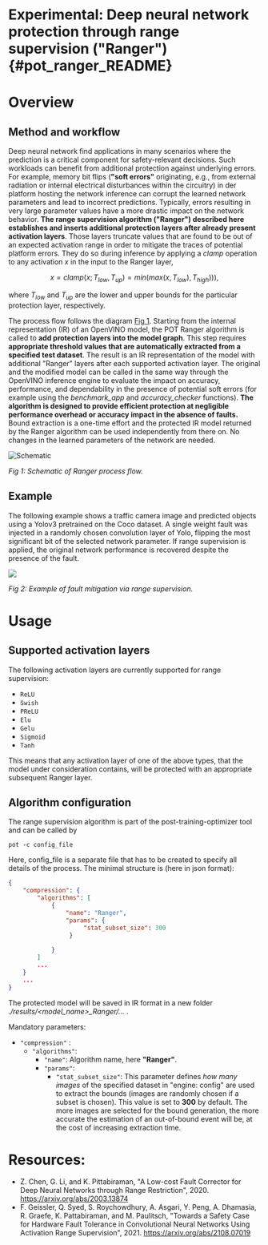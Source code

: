 # Experimental: Deep neural network protection through range supervision ("Ranger") {#pot_ranger_README}

# Overview

## Method and workflow
Deep neural network find applications in many scenarios where the prediction is a critical component for safety-relevant decisions. Such workloads can benefit from additional protection against underlying errors. For example, memory bit flips (**"soft errors"** originating, e.g., from external radiation or internal electrical disturbances within the circuitry) in der platform hosting the network inference can corrupt the learned network parameters and lead to incorrect predictions. Typically, errors resulting in very large parameter values have a more drastic impact on the network behavior. **The range supervision algorithm ("Ranger") described here establishes and inserts additional protection layers after already present activation layers**. Those layers truncate values that are found to be out of an expected activation range in order to mitigate the traces of potential platform errors. They do so during inference by applying a *clamp* operation to any activation *x* in the input to the Ranger layer,

```math
x = clamp(x ; T_{low}, T_{up}) = min(max(x, T_{low}), T_{high}))),
```

where $`T_{low}`$ and $`T_{up}`$ are the lower and upper bounds for the particular protection layer, respectively.

The process flow follows the diagram [Fig 1](#Schematic). Starting from the internal representation (IR) of an OpenVINO model, the POT Ranger algorithm is called to **add protection layers into the model graph**. This step requires **appropriate threshold values that are automatically extracted from a specified test dataset**. The result is an IR representation of the model with additional "Ranger" layers after each supported activation layer. The original and the modified model can be called in the same way through the OpenVINO inference engine to evaluate the impact on accuracy, performance, and dependability in the presence of potential soft errors (for example using the *benchmark_app* and *accuracy_checker* functions). **The algorithm is designed to provide efficient protection at negligible performance overhead or accuracy impact in the absence of faults.** Bound extraction is a one-time effort and the protected IR model returned by the Ranger algorithm can be used independently from there on. No changes in the learned parameters of the network are needed.


![Schematic](../../../../../../docs/ranger/images/scheme3.png)

*Fig 1: Schematic of Ranger process flow.*

## Example
The following example shows a traffic camera image and predicted objects using a Yolov3 pretrained on the Coco dataset. A single weight fault was injected in a randomly chosen convolution layer of Yolo, flipping the most significant bit of the selected network parameter. If range supervision is applied, the original network performance is recovered despite the presence of the fault.


![](../../../../../../docs/ranger/images/img_combined_2.png)

*Fig 2: Example of fault mitigation via range supervision.*


# Usage

## Supported activation layers

The following activation layers are currently supported for range supervision:

 - `ReLU`
 - `Swish`
 - `PReLU`
 - `Elu`
 - `Gelu`
 - `Sigmoid`
 - `Tanh`
 
This means that any activation layer of one of the above types, that the model under consideration contains, will be protected with an appropriate subsequent Ranger layer.

## Algorithm configuration
The range supervision algorithm is part of the post-training-optimizer tool and can be called by

    pot -c config_file
    
Here, config_file is a separate file that has to be created to specify all details of the process. The minimal structure is (here in json format):

```json
{
	"compression": {
		"algorithms": [
			{
				"name": "Ranger", 
			 	"params": {
					 "stat_subset_size": 300
				 }
			 	
			}
		]
		...
	}
	...
}
```

The protected model will be saved in IR format in a new folder *./results/\<model_name\>_Ranger/...* . 

Mandatory parameters:

- `"compression"` :
	- `"algorithms"`:
		- `"name"`: Algorithm name, here **"Ranger"**.
		- `"params"`:
			- `"stat_subset_size"`:  This parameter defines *how many images* of the specified dataset in "engine: config" are used to extract the bounds (images are randomly chosen if a subset is chosen). This value is set to **300** by default. The more images are selected for the bound generation, the more accurate the estimation of an out-of-bound event will be, at the cost of increasing extraction time.

# Resources:

 - Z. Chen, G. Li, and K. Pittabiraman, "A Low-cost Fault Corrector for Deep Neural Networks through Range Restriction", 2020. https://arxiv.org/abs/2003.13874
 - F. Geissler, Q. Syed, S. Roychowdhury,  A. Asgari, Y. Peng, A. Dhamasia, R. Graefe, K. Pattabiraman, and M. Paulitsch, "Towards a Safety Case for Hardware Fault Tolerance in Convolutional Neural Networks Using Activation Range Supervision", 2021. https://arxiv.org/abs/2108.07019
